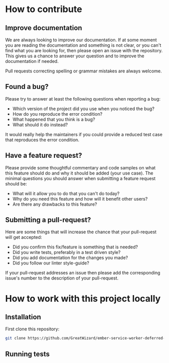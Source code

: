 # How to contribute

## Improve documentation

We are always looking to improve our documentation. If at some moment you are
reading the documentation and something is not clear, or you can't find what you
are looking for, then please open an issue with the repository. This gives us a
chance to answer your question and to improve the documentation if needed.

Pull requests correcting spelling or grammar mistakes are always welcome.

## Found a bug?

Please try to answer at least the following questions when reporting a bug:

* Which version of the project did you use when you noticed the bug?
* How do you reproduce the error condition?
* What happened that you think is a bug?
* What should it do instead?

It would really help the maintainers if you could provide a reduced test case
that reproduces the error condition.

## Have a feature request?

Please provide some thoughtful commentary and code samples on what this feature
should do and why it should be added (your use case). The minimal questions you
should answer when submitting a feature request should be:

* What will it allow you to do that you can't do today?
* Why do you need this feature and how will it benefit other users?
* Are there any drawbacks to this feature?

## Submitting a pull-request?

Here are some things that will increase the chance that your pull-request will
get accepted:

* Did you confirm this fix/feature is something that is needed?
* Did you write tests, preferably in a test driven style?
* Did you add documentation for the changes you made?
* Did you follow our linter style-guide?

If your pull-request addresses an issue then please add the corresponding
issue's number to the description of your pull-request.

# How to work with this project locally

## Installation

First clone this repository:

```sh
git clone https://github.com/GreatWizard/ember-service-worker-deferred-requests.git
```

<!-- Add further details on how to install the project here -->

## Running tests

<!-- Tell the user how to run the tests of your project -->

